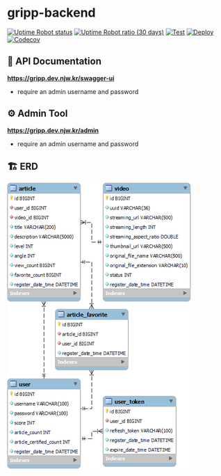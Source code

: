 # gripp-backend

[![Uptime Robot status](https://img.shields.io/uptimerobot/status/m792790459-ad938464b9b8cc8e4eb6eb30)](https://stats.uptimerobot.com/YRoN9sDMOz)
[![Uptime Robot ratio (30 days)](https://img.shields.io/uptimerobot/ratio/m792790459-ad938464b9b8cc8e4eb6eb30)](https://stats.uptimerobot.com/YRoN9sDMOz)
[![Test](https://github.com/cannot-climb/gripp-backend/actions/workflows/test.yml/badge.svg?branch=develop)](https://github.com/cannot-climb/gripp-backend/actions/workflows/test.yml)
[![Deploy](https://github.com/cannot-climb/gripp-backend/actions/workflows/deploy.yml/badge.svg)](https://github.com/cannot-climb/gripp-backend/actions/workflows/deploy.yml)
[![Codecov](https://codecov.io/gh/cannot-climb/gripp-backend/branch/master/graph/badge.svg?token=SCV0N8EJZB)](https://codecov.io/gh/cannot-climb/gripp-backend)

## 📔 API Documentation

**https://gripp.dev.njw.kr/swagger-ui**

- require an admin username and password

## ⚙️ Admin Tool

**https://gripp.dev.njw.kr/admin**

- require an admin username and password

## 🏗️ ERD

![ERD](docs/erd.png)
